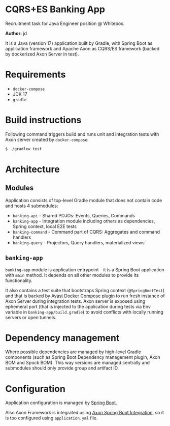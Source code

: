 # CQRS+ES Banking App

Recruitment task for Java Engineer position @ Whitebox.

**Author:** jd

It is a Java (version 17) application built by Gradle, with Spring Boot as application framework
and Apache Axon as CQRS/ES framework (backed by dockerized Axon Server in test).

# Requirements

* `docker-compose`
* JDK 17
* `gradle`

# Build instructions

Following command triggers build and runs unit and integration tests with Axon server created by `docker-compose`:

```bash
$ ./gradlew test
```

# Architecture
## Modules

Application consists of top-level Gradle module that does not contain code and hosts 4 submodules:

* `banking-api` - Shared POJOs: Events, Queries, Commands
* `banking-app` - Integration module including others as dependencies, Spring context, local E2E tests
* `banking-command` - Command part of CQRS: Aggregates and command handlers
* `banking-query` - Projectors, Query handlers, materialized views

## `banking-app`

`banking-app` module is application entrypoint - it is a Spring Boot application with `main` method.
It depends on all other modules to provide its functionality.

It also contains a test suite that bootstraps Spring context (`@SpringBootTest`) and that is backed
by [Avast Docker Compose plugin](https://github.com/avast/gradle-docker-compose-plugin) to run
fresh instance of Axon Server during integration tests.
Axon server is exposed using ephemeral port (that is injected to the application during tests via Env variable
in `banking-app/build.gradle`)
to avoid conflicts with locally running servers or open tunnels.

# Dependency management

Where possible dependencies are managed by high-level Gradle components (such as Spring Boot Dependency 
management plugin, Axon BOM and Spock BOM). This way versions are managed centrally and submodules should 
only provide group and artifact ID.

# Configuration

Application configuration is managed by [Spring Boot](https://docs.spring.io/spring-boot/docs/current/reference/html/features.html#features.external-config).

Also Axon Framework is integrated using [Axon Spring Boot Integration](https://docs.axoniq.io/reference-guide/axon-framework/spring-boot-integration),
so it is too configured using `application.yml` file.
